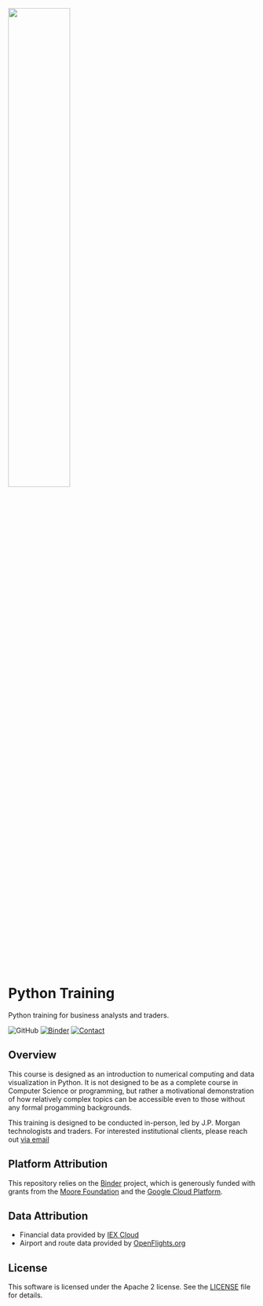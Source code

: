 <img width="50%" src="https://upload.wikimedia.org/wikipedia/commons/thumb/a/af/J_P_Morgan_Logo_2008_1.svg/1280px-J_P_Morgan_Logo_2008_1.svg.png">

# Python Training
Python training for business analysts and traders.

![GitHub](https://img.shields.io/github/license/jpmorganchase/python-training)
[![Binder](http://mybinder.org/badge_logo.svg)](http://beta.mybinder.org/v2/gh/jpmorganchase/python-training/master?urlpath=lab)
[![Contact](https://img.shields.io/badge/Contact-Email-lightgrey)](mailto:open_source@jpmorgan.com)

## Overview
This course is designed as an introduction to numerical computing and data visualization in Python. It is not designed to be as a complete course in Computer Science or programming, but rather a motivational demonstration of how relatively complex topics can be accessible even to those without any formal progamming backgrounds.

This training is designed to be conducted in-person, led by J.P. Morgan technologists and traders. For interested institutional clients, please reach out [via email](mailto:open_source@jpmorgan.com)

## Platform Attribution
This repository relies on the [Binder](https://mybinder.readthedocs.io/en/latest/about.html) project, which is generously funded with grants from the [Moore Foundation](https://www.moore.org/) and the [Google Cloud Platform](https://cloud.google.com/).


## Data Attribution

- Financial data provided by [IEX Cloud](https://iexcloud.io)
- Airport and route data provided by [OpenFlights.org](https://openflights.org/data.html#license)


## License
This software is licensed under the Apache 2 license. See the [LICENSE](LICENSE) file for details.



